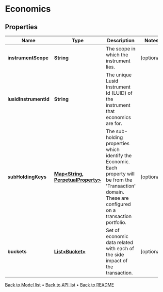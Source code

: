 

# Economics


## Properties

| Name | Type | Description | Notes |
|------------ | ------------- | ------------- | -------------|
|**instrumentScope** | **String** | The scope in which the instrument lies. |  [optional] |
|**lusidInstrumentId** | **String** | The unique Lusid Instrument Id (LUID) of the instrument that economics are for. |  |
|**subHoldingKeys** | [**Map&lt;String, PerpetualProperty&gt;**](PerpetualProperty.md) | The sub-holding properties which identify the Economic. Each property will be from the &#39;Transaction&#39; domain. These are configured on a transaction portfolio. |  [optional] |
|**buckets** | [**List&lt;Bucket&gt;**](Bucket.md) | Set of economic data related with each of the side impact of the transaction. |  [optional] |



[Back to Model list](../README.md#documentation-for-models) &#8226; [Back to API list](../README.md#documentation-for-api-endpoints) &#8226; [Back to README](../README.md)


